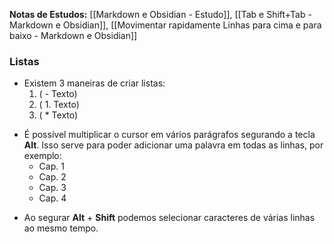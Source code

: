 **Notas de Estudos:** [[Markdown e Obsidian - Estudo]], [[Tab e Shift+Tab - Markdown e Obsidian]], [[Movimentar rapidamente Linhas para cima e para baixo - Markdown e Obsidian]]

### Listas
* Existem 3 maneiras de criar listas:
	1. ( - Texto)
	2. ( 1. Texto)
	3. ( *  Texto)
- É possível multiplicar o cursor em vários parágrafos segurando a tecla **Alt**. Isso serve para poder adicionar uma palavra em todas as linhas, por exemplo: 
	 - Cap. 1
	 - Cap. 2
	 - Cap. 3
	 - Cap. 4
* Ao segurar **Alt** + **Shift** podemos selecionar caracteres de várias linhas ao mesmo tempo.
